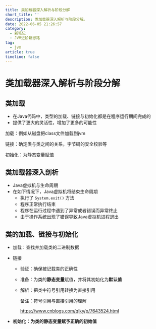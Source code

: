 ```yaml
---
title: 类加载器深入解析与阶段分解
short_title: ''
description: 类加载器深入解析与阶段分解。
date: 2022-06-05 21:26:57
category:
  - 新笔记
  - JVM进阶新思路
tag:
  - jvm
article: true
timeline: false
---
```

# 类加载器深入解析与阶段分解

## 类加载

* 在Java代码中，类型的加载、链接与初始化都是在程序运行期间完成的
* 提供了更大的灵活性，增加了更多的可能性

加载：例如从磁盘把class文件加载到jvm

链接：确定类与类之间的关系，字节码的安全校验等

初始化：为静态变量赋值

## 类加载器深入剖析

* Java虚拟机与生命周期
* 在如下情况下，Java虚拟机将结束生命周期
  * 执行了 `System.exit()` 方法
  * 程序正常执行结束
  * 程序在运行过程中遇到了异常或者错误而异常终止
  * 由于操作系统出现了错误导致Java虚拟机进程退出
  
## 类的加载、链接与初始化  

- 加载：查找并加载类的二进制数据

- 链接

  - 验证：确保被记载类的正确性

  - 准备：为类的**静态变量**赋值，并将其初始化为**默认值**

  - 解析：把类中符号引用转换为直接引用

    备注：符号引用与直接引用的理解

    https://www.cnblogs.com/qlky/p/7643524.html

- **初始化：为类的静态变量赋予正确的初始值**